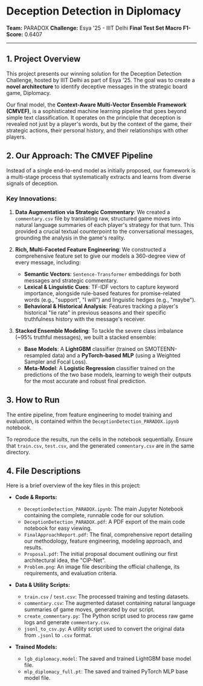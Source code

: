 # Deception Detection in Diplomacy

**Team:** PARADOX
**Challenge:** Esya '25 - IIIT Delhi
**Final Test Set Macro F1-Score:** 0.6407

---

## 1. Project Overview

This project presents our winning solution for the Deception Detection Challenge, hosted by IIIT Delhi as part of Esya '25. The goal was to create a **novel architecture** to identify deceptive messages in the strategic board game, Diplomacy.

Our final model, the **Context-Aware Multi-Vector Ensemble Framework (CMVEF)**, is a sophisticated machine learning pipeline that goes beyond simple text classification. It operates on the principle that deception is revealed not just by a player's words, but by the context of the game, their strategic actions, their personal history, and their relationships with other players.

## 2. Our Approach: The CMVEF Pipeline

Instead of a single end-to-end model as initially proposed, our framework is a multi-stage process that systematically extracts and learns from diverse signals of deception.

### Key Innovations:

1.  **Data Augmentation via Strategic Commentary**: We created a `commentary.csv` file by translating raw, structured game moves into natural language summaries of each player's strategy for that turn. This provided a crucial textual counterpoint to the conversational messages, grounding the analysis in the game's reality.

2.  **Rich, Multi-Faceted Feature Engineering**: We constructed a comprehensive feature set to give our models a 360-degree view of every message, including:
    * **Semantic Vectors**: `Sentence-Transformer` embeddings for both messages and strategic commentary.
    * **Lexical & Linguistic Cues**: TF-IDF vectors to capture keyword importance, alongside rule-based features for promise-related words (e.g., "support", "I will") and linguistic hedges (e.g., "maybe").
    * **Behavioral & Historical Analysis**: Features tracking a player's historical "lie rate" in previous seasons and their specific truthfulness history with the message's receiver.

3.  **Stacked Ensemble Modeling**: To tackle the severe class imbalance (~95% truthful messages), we built a stacked ensemble:
    * **Base Models**: A **LightGBM** classifier (trained on SMOTEENN-resampled data) and a **PyTorch-based MLP** (using a Weighted Sampler and Focal Loss).
    * **Meta-Model**: A **Logistic Regression** classifier trained on the predictions of the two base models, learning to weigh their outputs for the most accurate and robust final prediction.

## 3. How to Run

The entire pipeline, from feature engineering to model training and evaluation, is contained within the `DeceptionDetection_PARADOX.ipynb` notebook.

To reproduce the results, run the cells in the notebook sequentially. Ensure that `train.csv`, `test.csv`, and the generated `commentary.csv` are in the same directory.

## 4. File Descriptions

Here is a brief overview of the key files in this project:

* **Code & Reports:**
    * `DeceptionDetection_PARADOX.ipynb`: The main Jupyter Notebook containing the complete, runnable code for our solution.
    * `DeceptionDetection_PARADOX.pdf`: A PDF export of the main code notebook for easy viewing.
    * `FinalApproachReport.pdf`: The final, comprehensive report detailing our methodology, feature engineering, modeling approach, and results.
    * `Proposal.pdf`: The initial proposal document outlining our first architectural idea, the "CIP-Net".
    * `Problem.png`: An image file describing the official challenge, its requirements, and evaluation criteria.

* **Data & Utility Scripts:**
    * `train.csv` / `test.csv`: The processed training and testing datasets.
    * `commentary.csv`: The augmented dataset containing natural language summaries of game moves, generated by our script.
    * `create_commentary.py`: The Python script used to process raw game logs and generate `commentary.csv`.
    * `jsonl_to_csv.py`: A utility script used to convert the original data from `.jsonl` to `.csv` format.

* **Trained Models:**
    * `lgb_diplomacy.model`: The saved and trained LightGBM base model file.
    * `mlp_diplomacy_full.pt`: The saved and trained PyTorch MLP base model file.
